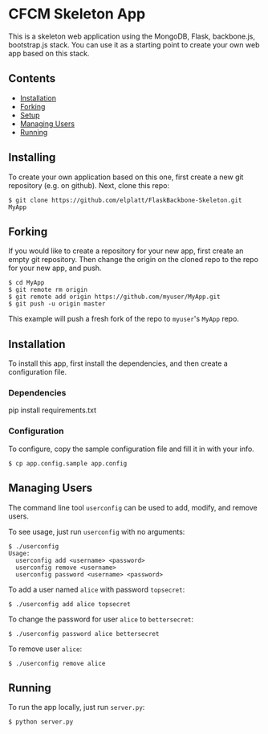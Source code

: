 # CFCM Skeleton App

This is a skeleton web application using the MongoDB, Flask, backbone.js,
bootstrap.js stack.  You can use it as a starting point to create your own
web app based on this stack.

## Contents
* [Installation](#installation)
* [Forking](#forking)
* [Setup](#setup)
* [Managing Users](#managing-users)
* [Running](#running)


## Installing
To create your own application based on this one, first create a new git
repository (e.g. on github).  Next, clone this repo:

    $ git clone https://github.com/elplatt/FlaskBackbone-Skeleton.git MyApp
    

## Forking
If you would like to create a repository for your new app, first create an empty git repository.
Then change the origin on the cloned repo to the repo for your new app,
and push.

    $ cd MyApp
    $ git remote rm origin
    $ git remote add origin https://github.com/myuser/MyApp.git
    $ git push -u origin master

This example will push a fresh fork of the repo to `myuser`'s `MyApp` repo.

## Installation
To install this app, first install the dependencies, and then create a
configuration file.

### Dependencies

pip install requirements.txt

### Configuration

To configure, copy the sample configuration file and fill it in with your info.

    $ cp app.config.sample app.config

## Managing Users
The command line tool `userconfig` can be used to add, modify, and remove users.

To see usage, just run `userconfig` with no arguments:

    $ ./userconfig
    Usage:
      userconfig add <username> <password>
      userconfig remove <username>
      userconfig password <username> <password>

To add a user named `alice` with password `topsecret`:

    $ ./userconfig add alice topsecret
    
To change the password for user `alice` to `bettersecret`:

    $ ./userconfig password alice bettersecret
    
To remove user `alice`:

    $ ./userconfig remove alice

## Running

To run the app locally, just run `server.py`:

    $ python server.py

